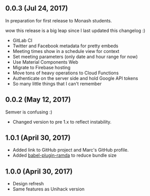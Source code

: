 ## 0.0.3 (Jul 24, 2017)
In preparation for first release to Monash students.

wow this release is a big leap since I last updated this changelog :)

* GitLab CI
* Twitter and Facebook metadata for pretty embeds
* Meeting times show in a schedule view for context
* Set meeting parameters (only date and hour range for now)
* Use Material Components Web
* Migrate to Firebase hosting
* Move tons of heavy operations to Cloud Functions
* Authenticate on the server side and hold Google API tokens
* So many little things that I can't remember

## 0.0.2 (May 12, 2017)

Semver is confusing :)
* Changed version to pre 1.x to reflect instability.

## 1.0.1 (April 30, 2017)

* Added link to GitHub project and Marc's GitHub profile.
* Added [babel-plugin-ramda](https://github.com/megawac/babel-plugin-ramda) to reduce bundle size

## 1.0.0 (April 30, 2017)

* Design refresh
* Same features as Unihack version
